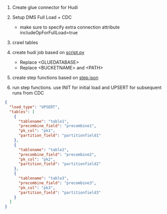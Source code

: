 1. Create glue connector for Hudi
2. Setup DMS Full Load + CDC    
    * make sure to specify extra connection attribute includeOpForFullLoad=true
2. crawl tables
3. create hudi job based on [script.py](script.py)
    * Replace \<GLUEDATABASE\>
    * Replace \<BUCKETNAME\> and \<PATH\>

4. create step functions based on [step.json](step.json)
5. run step functions. use INIT for initial load and UPSERT for subsequent runs from CDC
````json
{
  "load_type": "UPSERT",
  "tables": [
    {
      "tablename": "table1",
      "precombine_field": "precombine1",
      "pk_col": "pk1",
      "partition_field": "partitionfield1"
    },
    {
      "tablename": "table2",
      "precombine_field": "precombine2",
      "pk_col": "pk2",
      "partition_field": "partitionfield2"
    },
    {
      "tablename": "table3",
      "precombine_field": "precombine3",
      "pk_col": "pk3",
      "partition_field": "partitionfield3"
    }
  ]
}
````